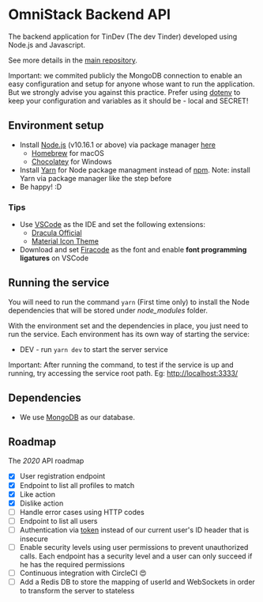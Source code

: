 # OmniStack Backend API

The backend application for TinDev (The dev Tinder) developed using Node.js and Javascript.

See more details in the [main repository](https://github.com/adrianokerber/omnistack).

Important: we commited publicly the MongoDB connection to enable an easy configuration and setup for anyone whose want to run the application. But we strongly advise you against this practice. Prefer using [dotenv](https://github.com/motdotla/dotenv) to keep your configuration and variables as it should be - local and SECRET!

## Environment setup

* Install [Node.js](https://nodejs.org/en/download/package-manager/) (v10.16.1 or above) via package manager [here](https://nodejs.org/en/download/package-manager/)
    - [Homebrew](https://brew.sh/index_pt-br) for macOS
    - [Chocolatey](https://chocolatey.org/) for Windows
* Install [Yarn](https://classic.yarnpkg.com/en/) for Node package managment instead of [npm](https://www.npmjs.com/). Note: install Yarn via package manager like the step before
* Be happy! :D

### Tips

- Use [VSCode](https://code.visualstudio.com/) as the IDE and set the following extensions:
    - [Dracula Official](https://draculatheme.com/visual-studio-code)
    - [Material Icon Theme](https://github.com/PKief/vscode-material-icon-theme)
- Download and set [Firacode](https://github.com/tonsky/FiraCode) as the font and enable **font programming ligatures** on VSCode

## Running the service

You will need to run the command `yarn` (First time only) to install the Node dependencies that will be stored under _node_modules_ folder.

With the environment set and the dependencies in place, you just need to run the service. Each environment has its own way of starting the service:

* DEV - run `yarn dev` to start the server service

Important: After running the command, to test if the service is up and running, try accessing the service root path. Eg: [http://localhost:3333/](http://localhost:3333/)

## Dependencies

- We use [MongoDB](https://www.mongodb.com/) as our database.

## Roadmap

The _2020_  API roadmap

- [x] User registration endpoint
- [x] Endpoint to list all profiles to match
- [x] Like action
- [x] Dislike action
- [ ] Handle error cases using HTTP codes
- [ ] Endpoint to list all users
- [ ] Authentication via [token](https://jwt.io/) instead of our current user's ID header that is insecure
- [ ] Enable security levels using user permissions to prevent unauthorized calls. Each endpoint has a security level and a user can only succeed if he has the required permissions
- [ ] Continuous integration with CircleCI 😍
- [ ] Add a Redis DB to store the mapping of userId and WebSockets in order to transform the server to stateless